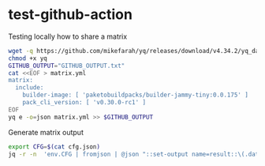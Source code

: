 # test-github-action

Testing locally how to share a matrix
```bash
wget -q https://github.com/mikefarah/yq/releases/download/v4.34.2/yq_darwin_arm64 -O yq
chmod +x yq
GITHUB_OUTPUT="GITHUB_OUTPUT.txt"
cat <<EOF > matrix.yml
matrix:
  include:
    builder-image: [ 'paketobuildpacks/builder-jammy-tiny:0.0.175' ]
    pack_cli_version: [ 'v0.30.0-rc1' ]
EOF
yq e -o=json matrix.yml >> $GITHUB_OUTPUT
```

Generate matrix output
```bash
export CFG=$(cat cfg.json)
jq -r -n  'env.CFG | fromjson | @json "::set-output name=result::\(.data)"'
```

